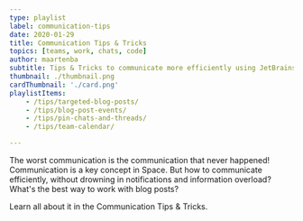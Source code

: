 ```yaml
---
type: playlist
label: communication-tips
date: 2020-01-29
title: Communication Tips & Tricks
topics: [teams, work, chats, code]
author: maartenba
subtitle: Tips & Tricks to communicate more efficiently using JetBrains Space
thumbnail: ./thumbnail.png
cardThumbnail: './card.png'
playlistItems:
    - /tips/targeted-blog-posts/
    - /tips/blog-post-events/
    - /tips/pin-chats-and-threads/
    - /tips/team-calendar/

---
```



The worst communication is the communication that never happened! Communication is a key concept in Space. But how to communicate efficiently, without drowning in notifications and information overload? What's the best way to work with blog posts?

Learn all about it in the Communication Tips & Tricks.
